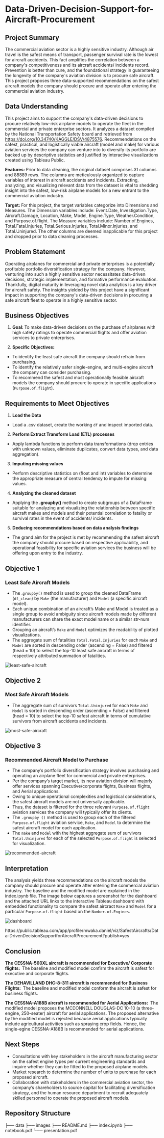# Data-Driven-Decision-Support-for-Aircraft-Procurement
## Project Summary
The commercial aviation sector is a highly sensitive industry. Although air travel is the safest means of transport, passenger survival rate is the lowest for aircraft accidents. This fact amplifies the correlation between a company's competitiveness and its aircraft accidents/ incidents record. Prevention is better than cure, and the foundational strategy in guaranteeing the longevity of the company's aviation division is to procure safe aircraft. This project proposes three data-supported recommendations on the safest aircraft models the company should procure and operate after entering the commercial aviation industry.

## Data Understanding
This project aims to support the company's data-driven decisions to procure relatively low-risk airplane models to operate the fleet in the commercial and private enterprise sectors. It analyzes a dataset compiled by the National Transportation Safety board and retrieved from <html>https://doi.org/10.34740/KAGGLE/DSV/4875576</html>. Recommendations on the safest, practical, and logistically viable aircraft (model and make) for various aviation services the company can venture into to diversify its portfolio are backed up by descriptive statistics and justified by interactive visualizations created using Tableau Public. 

<strong> Features: </strong> Prior to data cleaning, the original dataset comprises 31 columns and 88889 rows. The columns are meticulously organized to capture variables of interest in aircraft accidents and incidents. Extracting, analyzing, and visualizing relevant data from the dataset is vital to shedding insight into the safest, low-risk airplane models for a new entrant to the commercial aviation industry.

<strong> Target: </strong> For this project, the target variables categorize into Dimensions and Measures. The Dimension variables include: Event.Date, Investigation.Type, Aircraft.Damage, Location, Make, Model, Engine.Type, Weather.Condition, and Purpose.of.flight. The Measure variables include: Number.of.Engines, Total.Fatal.Injuries, Total.Serious.Injuries, Total.Minor.Injuries, and Total.Uninjured. The other columns are deemed inapplicable for this project and dropped prior to data cleaning processes. 

## Problem Statement
Operating airplanes for commercial and private enterprises is a potentially profitable portfolio diversification strategy for the company. However, venturing into such a highly sensitive sector necessitates data-driven decisions, strategic implementation, and formative performance evaluation. Thankfully, digital maturity in leveraging novel data analytics is a key driver for aircraft safety. The insights yielded by this project have a significant impact in supporting the company's data-driven decisions in procuring a safe aircraft fleet to operate in a highly sensitive sector.

## Business Objectives
1. <strong> Goal: </strong> To make data-driven decisions on the purchase of airplanes with high safety ratings to operate commercial flights and offer aviation services to private enterprises.

2. <strong> Specific Objectives: </strong>
* To identify the least safe aircraft the company should refrain from purchasing.
* To identify the relatively safer single-engine, and multi-engine aircraft the company can consider purchasing.
* To recommend the safest and most operationally feasible aircraft models the company should procure to operate in specific applications (`Purpose.of.flight`).

## Requirements to Meet Objectives
1. <strong> Load the Data </strong>
* Load a .csv dataset, create the working `df` and inspect imported data.
2. <strong> Perform Extract Transform Load (ETL) processes </strong>
* Apply lambda functions to perform data transformations (drop entries with unknown values, eliminate duplicates, convert data types, and data aggregation).
3. <strong> Imputing missing values </strong>
* Perform descriptive statistics on (float and int) variables to determine the appropriate measure of central tendency to impute for missing values.
4. <strong> Analyzing the cleaned dataset </strong>
* Applying the <strong>.groupby() </strong> method to create subgroups of a DataFrame suitable for analyzing and visualizing the relationship between specific aircraft makes and models and their potential correlation to fatality or survival rates in the event of accidents/ incidents.
5. <strong> Deducing recommendations based on data analysis findings </strong>
* The grand aim for the project is met by recommending the safest aircraft the company should procure based on respective applicability, and operational feasibility for specific aviation services the business will be offering upon entry to the industry. 

## Objective 1
### Least Safe Aircraft Models  
* The .`groupby()` method is used to group the cleaned DataFrame (`df_clean`) by `Make` (the manufacturer) and `Model` (a specific aircraft model).
* Each unique combination of an aircraft’s Make and Model is treated as a single group to avoid ambiguity since aircraft models made by different manufacturers can share the exact model name or a similar str-num identifier.
* Grouping an aircraft’s `Make` and `Model` optimizes the readability of plotted visualizations.
* The aggregate sum of fatalities `Total.Fatal.Injuries` for each `Make` and `Model` are sorted in descending order (ascending = False) and filtered (head = 10) to select the top-10 least safe aircraft in terms of respectively attributed summation of fatalities.

![least-safe-aircraft](https://github.com/user-attachments/assets/87d98b5b-8363-4105-a0f7-92bfa965d16b)


## Objective 2
### Most Safe Aircraft Models
* The aggregate sum of survivors `Total.Uninjured` for each `Make` and `Model` is sorted in descending order (ascending = False) and filtered (head = 10) to select the top-10 safest aircraft in terms of cumulative survivors from aircraft accidents and incidents.

![most-safe-aircraft](https://github.com/user-attachments/assets/dacd8d95-5777-49b6-8e78-1cbf013a1ea7)

## Objective 3
### Recommended Aircraft Model to Purchase 
* The company’s portfolio diversification strategy involves purchasing and operating an airplane fleet for commercial and private enterprises.
* Per the company’s target market, its new aviation division will majorly offer services spanning Executive/corporate flights, Business flights, and Aerial applications.
* Owing to unique operational complexities and logistical considerations, the safest aircraft models are not universally applicable.
* Thus, the dataset is filtered for the three relevant `Purpose.of.flight` aviation services the company will typically offer its clients.
* The `.groupby ()` method is used to group each of the filtered `Purpose.of.flight` aviation service, `Make`, and `Model` to determine the safest aircraft model for each application.
* The `make` and `Model` with the highest aggregate sum of survivors `Total.Uninjured` for each of the selected `Purpose.of.flight` is selected for visualization.

![recommended-aircraft](https://github.com/user-attachments/assets/07b16cf0-5120-40c8-aeb1-fbcb39b1b6e9)

## Interpretation 
The analysis yields three recommendations on the aircraft models the company should procure and operate after entering the commercial aviation industry. The baseline and the modified model are explained in the index.ipynb file. The image below captures a screenshot for the dashboard and the attached URL links to the interactive Tableau dashboard with embedded functionality to compare the safest aircract `Make` and `Model` for a particular `Purpose.of.flight` based on the `Number.of.Engines`.

![dashboard](https://github.com/user-attachments/assets/adb3a33c-3b01-4bf6-8f3a-db5979d7cdfe)

<html>https://public.tableau.com/app/profile/mwaka.daniel/viz/SafestAircrafts/Data-DrivenDecisionSupportforAircraftProcurement?publish=yes</html>

## Conclusion

<strong> The CESSNA-560XL aircraft is recommended for Executive/ Corporate flights: </strong> The baseline and modified model confirm the aircraft is safest for executive and corporate flights.

<strong> The DEHAVILLAND DHC-8-311 aircraft is recommended for Business Flights: </strong> The baseline and modified model conform the aircraft is safest for business flights.

<strong> The CESSNA-A188B aircraft is recommended for Aerial Applications: </strong> The modified model proposes the MCDONNELL DOUGLAS-DC 10-10 (a three-engine, 250-seater) aircraft for aerial applications. The proposed alternative by the modified model is rejected because aerial applications typically include agricultural activities such as spraying crop fields. Hence, the single-egine CESSNA-A188B is recommended for aerial applications.

## Next Steps
* Consultations with key stakeholders in the aircraft manufacturing sector on the safest engine types per current engineering standards and inquire whether they can be fitted to the proposed airplane models.
* Market research to determine the number of units to purchase for each proposed aircraft.
* Collaboration with stakeholders in the commercial aviation sector, the company’s shareholders to source capital for facilitating diversification strategy, and the human resource department to recruit adequately skilled personnel to operate the proposed aircraft models.

## Repository Structure
├── data
├── images
├── README.md
├── index.ipynb
├── notebook.pdf
└── presentation.pdf


